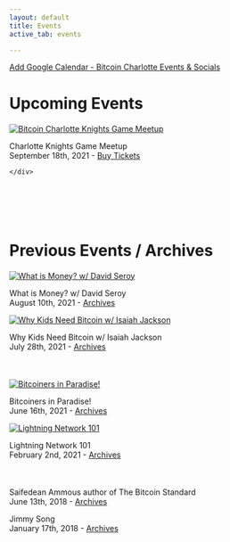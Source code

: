 ```yaml
---
layout: default
title: Events
active_tab: events

---
```


[Add Google Calendar - Bitcoin Charlotte Events & Socials](https://calendar.google.com/calendar/embed?src=0grl3lv52bq4fuc0eiu01uemfk%40group.calendar.google.com&ctz=America%2FNew_York)

# Upcoming Events

<article style="margin:20px 0 50px">
<div class="row">
    <div class="col">
        <a href="https://www.eventbrite.com/e/bitcoin-charlotte-knights-game-meetup-tickets-166565791767"><img src="/assets/img/posts/event4Instagram.jpg" alt="Bitcoin Charlotte Knights Game Meetup" title="Bitcoin Charlotte Knights Game Meetup"/></a>
        <p class="pic-caption">
            <span>Charlotte Knights Game Meetup</span><br>
            <span>September 18th, 2021 - <a href="https://www.eventbrite.com/e/bitcoin-charlotte-knights-game-meetup-tickets-166565791767">Buy Tickets</a></span><br>
        </p>
    </div>
    <div class="col">

    </div>
</div>
</article>

<div class="glow-bar glow-bar-divider container-fluid" style="margin-bottom:50px;">&nbsp;</div>

# Previous Events / Archives

<article style="margin:20px 0 50px">
<div class="row">
    <div class="col">
        <a href="/event-2021-08-10"><img src="/assets/img/posts/what-is-money-david-seroy.jpg" alt="What is Money? w/ David Seroy" title="What is Money? w/ David Seroy"/></a>
        <p class="pic-caption">
            <span>What is Money? w/ David Seroy</span><br>
            <span>August 10th, 2021 - <a href="/event-2021-08-10">Archives</a></span><br>
        </p>
    </div>
    <div class="col">
        <a href="/event-2021-07-29"><img src="/assets/img/posts/isaiah-jackson-why-kids-need-bitcoin.jpg" alt="Why Kids Need Bitcoin w/ Isaiah Jackson" title="Why Kids Need Bitcoin w/ Isaiah Jackson"/></a>
        <p class="pic-caption">
            <span>Why Kids Need Bitcoin w/ Isaiah Jackson</span><br>
            <span>July 28th, 2021 - <a href="/event-2021-07-29">Archives</a></span><br>
        </p>
    </div>
    
</div>
</article>
<article style="margin:0 0 50px">
<div class="row">
    <div class="col">
        <a href="/event-2021-06-16"><img src="/assets/img/posts/event1-jacks-rabbit-hole-panel-discussion-square.jpg" alt="Bitcoiners in Paradise!" title="Bitcoiners in Paradise!"/></a>
        <p class="pic-caption">
            <span>Bitcoiners in Paradise!</span><br>
            <span>June 16th, 2021 - <a href="/event-2021-06-16">Archives</a></span><br>
        </p>
    </div>
    <div class="col">
        <a href="/event-2021-02-02"><img src="/assets/img/posts/lightning-network-meetup-feb2nd.jpg" alt="Lightning Network 101" title="Lightning Network 101"/></a>
        <p class="pic-caption">
            <span>Lightning Network 101</span><br>
            <span>February 2nd, 2021 - <a href="/event-2021-02-02">Archives</a></span><br>
        </p>
    </div>
</div>
</article>

<article style="margin:0 0 50px">
<div class="row">
    <div class="col">
        <a href="/event-2018-06-13"><!-- <img src="" alt="Saifedean Ammous author of The Bitcoin Standard" title="Saifedean Ammous author of The Bitcoin Standard"/> --></a>
        <p class="pic-caption">
            <span>Saifedean Ammous author of The Bitcoin Standard</span><br>
            <span>June 13th, 2018 - <a href="/event-2018-06-13">Archives</a></span><br>
        </p>
    </div>
    <div class="col">
        <a href="/event-2018-01-17"><!-- <img src="" alt="Jimmy Song" title="Jimmy Song"/> --></a>
        <p class="pic-caption">
            <span>Jimmy Song</span><br>
            <span>January 17th, 2018 - <a href="/event-2018-01-17">Archives</a></span><br>
        </p>
    </div>
</div>
</article>



